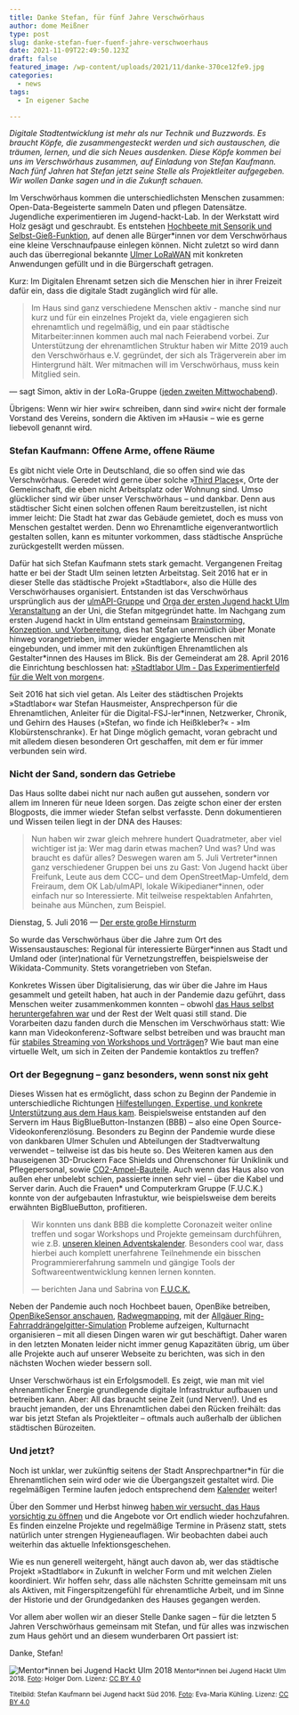 ```yaml
---
title: Danke Stefan, für fünf Jahre Verschwörhaus
author: dome Meißner
type: post
slug: danke-stefan-fuer-fuenf-jahre-verschwoerhaus
date: 2021-11-09T22:49:50.123Z
draft: false
featured_image: /wp-content/uploads/2021/11/danke-370ce12fe9.jpg
categories:
  - news
tags:
  - In eigener Sache

---
```


*Digitale Stadtentwicklung ist mehr als nur Technik und Buzzwords. Es braucht Köpfe, die zusammengesteckt werden und sich austauschen, die träumen, lernen, und die sich Neues ausdenken. Diese Köpfe kommen bei uns im Verschwörhaus zusammen, auf Einladung von Stefan Kaufmann. Nach fünf Jahren hat Stefan jetzt seine Stelle als Projektleiter aufgegeben. Wir wollen Danke sagen und in die Zukunft schauen.*

Im Verschwörhaus kommen die unterschiedlichsten Menschen zusammen: Open-Data-Begeisterte sammeln Daten und pflegen Datensätze. Jugendliche experimentieren im Jugend-hackt-Lab. In der Werkstatt wird Holz gesägt und geschraubt. Es entstehen [Hochbeete mit Sensorik und Selbst-Gieß-Funktion](https://twitter.com/verschwoerhaus/status/1286261856760401920), auf denen alle Bürger\*innen vor dem Verschwörhaus eine kleine Verschnaufpause einlegen können. Nicht zuletzt so wird dann auch das überregional bekannte [Ulmer LoRaWAN](https://lora.ulm-digital.com) mit konkreten Anwendungen gefüllt und in die Bürgerschaft getragen.

Kurz: Im Digitalen Ehrenamt setzen sich die Menschen hier in ihrer Freizeit dafür ein, dass die digitale Stadt zugänglich wird für alle.

> Im Haus sind ganz verschiedene Menschen aktiv - manche sind nur kurz und für ein einzelnes Projekt da, viele engagieren sich ehrenamtlich und regelmäßig, und ein paar städtische Mitarbeiter:innen kommen auch mal nach Feierabend vorbei. Zur Unterstützung der ehrenamtlichen Struktur haben wir Mitte 2019 auch den Verschwörhaus e.V. gegründet, der sich als Trägerverein aber im Hintergrund hält. Wer mitmachen will im Verschwörhaus, muss kein Mitglied sein.  
> 
— sagt Simon, aktiv in der LoRa-Gruppe ([jeden zweiten Mittwochabend](https://verschwoerhaus.de/termine-und-oeffnungszeiten/#ttn)).

Übrigens: Wenn wir hier »wir« schreiben, dann sind »wir« nicht der formale Vorstand des Vereins, sondern die Aktiven im »Hausi« – wie es gerne liebevoll genannt wird.

### Stefan Kaufmann: Offene Arme, offene Räume

Es gibt nicht viele Orte in Deutschland, die so offen sind wie das Verschwörhaus. Geredet wird gerne über solche »[Third Places](https://de.wikipedia.org/wiki/Dritter_Ort)«, Orte der Gemeinschaft, die eben nicht Arbeitsplatz oder Wohnung sind. 
Umso glücklicher sind wir über unser Verschwörhaus – und dankbar. Denn aus städtischer Sicht einen solchen offenen Raum bereitzustellen, ist nicht immer leicht: Die Stadt hat zwar das Gebäude gemietet, doch es muss von Menschen gestaltet werden. Denn wo Ehrenamtliche eigenverantwortlich gestalten sollen, kann es mitunter vorkommen, dass städtische Ansprüche zurückgestellt werden müssen.

Dafür hat sich Stefan Kaufmann stets stark gemacht. Vergangenen Freitag hatte er bei der Stadt Ulm seinen letzten Arbeitstag. Seit 2016 hat er in dieser Stelle das städtische Projekt »Stadtlabor«, also die Hülle des Verschwörhauses organisiert. Entstanden ist das Verschwörhaus ursprünglich aus der [ulmAPI-Gruppe](http://www.ulmapi.de/) und [Orga der ersten Jugend hackt Ulm Veranstaltung](https://verschwoerhaus.de/danke-fuer-alles-juka/) an der Uni, die Stefan mitgegründet hatte. 
Im Nachgang zum ersten Jugend hackt in Ulm entstand gemeinsam [Brainstorming, Konzeption, und Vorbereitung](https://verschwoerhaus.de/der-gemeinderat-findet-uns-cool-o/), dies hat Stefan unermüdlich über Monate hinweg vorangetrieben, immer wieder engagierte Menschen mit eingebunden, und immer mit den zukünftigen Ehrenamtlichen als Gestalter\*innen des Hauses im Blick. Bis der Gemeinderat am 28. April 2016 die Einrichtung beschlossen hat: [»Stadtlabor Ulm - Das Experimentierfeld für die Welt von morgen«](https://buergerinfo.ulm.de/vo0050.php?__kvonr=4507).

Seit 2016 hat sich viel getan. Als Leiter des städtischen Projekts »Stadtlabor« war Stefan Hausmeister, Ansprechperson für die Ehrenamtlichen, Anleiter für die Digital-FSJ-ler\*innen, Netzwerker, Chronik, und Gehirn des Hauses (»Stefan, wo finde ich Heißkleber?« - »Im Klobürstenschrank«). Er hat Dinge möglich gemacht, voran gebracht und mit alledem diesen besonderen Ort geschaffen, mit dem er für immer verbunden sein wird.

### Nicht der Sand, sondern das Getriebe

Das Haus sollte dabei nicht nur nach außen gut aussehen, sondern vor allem im Inneren für neue Ideen sorgen. Das zeigte schon einer der ersten Blogposts, die immer wieder Stefan selbst verfasste. Denn dokumentieren und Wissen teilen liegt in der DNA des Hauses:

> Nun haben wir zwar gleich mehrere hundert Quadratmeter, aber viel wichtiger ist ja: Wer mag darin etwas machen? Und was? Und was braucht es dafür alles? Deswegen waren am 5. Juli Vertreter\*innen ganz verschiedener Gruppen bei uns zu Gast: Von Jugend hackt über Freifunk, Leute aus dem CCC– und dem OpenStreetMap-Umfeld, dem Freiraum, dem OK Lab/ulmAPI, lokale Wikipedianer\*innen, oder einfach nur so Interessierte. Mit teilweise respektablen Anfahrten, beinahe aus München, zum Beispiel.

Dienstag, 5. Juli 2016 — [Der erste große Hirnsturm](https://verschwoerhaus.de/der-erste-grosse-hirnsturm/)

So wurde das Verschwörhaus über die Jahre zum Ort des Wissensaustausches: Regional für interessierte Bürger\*innen aus Stadt und Umland oder (inter)national für Vernetzungstreffen, beispielsweise der Wikidata-Community. Stets vorangetrieben von Stefan.

Konkretes Wissen über Digitalisierung, das wir über die Jahre im Haus gesammelt und geteilt haben, hat auch in der Pandemie dazu geführt, dass Menschen weiter zusammenkommen konnten – obwohl [das Haus selbst heruntergefahren war](https://verschwoerhaus.de/cve-covid-19-aktuelle-massnahmen/) und der Rest der Welt quasi still stand. Die Vorarbeiten dazu fanden durch die Menschen im Verschwörhaus statt: Wie kann man Videokonferenz-Software selbst betreiben und was braucht man für [stabiles Streaming von Workshops und Vorträgen](https://verschwoerhaus.de/wie-das-verschwoerhaus-zum-nicht-ganz-fernseh-studio-wurde/)? Wie baut man eine virtuelle Welt, um sich in Zeiten der Pandemie kontaktlos zu treffen?


### Ort der Begegnung – ganz besonders, wenn sonst nix geht

Dieses Wissen hat es ermöglicht, dass schon zu Beginn der Pandemie in unterschiedliche Richtungen [Hilfestellungen, Expertise, und konkrete Unterstützung aus dem Haus kam](https://verschwoerhaus.de/was-wir-gerade-tun/). Beispielsweise entstanden auf den Servern im Haus BigBlueButton-Instanzen (BBB) – also eine Open Source-Videokonferenzlösung. Besonders zu Beginn der Pandemie wurde diese von dankbaren Ulmer Schulen und Abteilungen der Stadtverwaltung verwendet – teilweise ist das bis heute so. Des Weiteren kamen aus den hauseigenen 3D-Druckern Face Shields und Ohrenschoner für Uniklinik und Pflegepersonal, sowie [CO2-Ampel-Bauteile](https://verschwoerhaus.de/co2-ampeln-fuer-klassenzimmer-und-wie-du-uns-im-advent-dabei-unterstuetzen-kannst/). Auch wenn das Haus also von außen eher unbelebt schien, passierte innen sehr viel – über die Kabel und Server darin. Auch die Frauen\* und Computerkram Gruppe (F.U.C.K.) konnte von der aufgebauten Infrastuktur, wie beispielsweise dem bereits erwähnten BigBlueButton, profitieren.

> Wir konnten uns dank BBB die komplette Coronazeit weiter online treffen und sogar Workshops und Projekte gemeinsam durchführen, wie z.B. [unseren kleinen Adventskalender](https://adventskalender.verschwoerhaus.de).
> Besonders cool war, dass hierbei auch komplett unerfahrene Teilnehmende ein bisschen Programmiererfahrung sammeln und gängige Tools der Softwareentwentwicklung kennen lernen konnten.
>
> — berichten Jana und Sabrina von [F.U.C.K.](https://verschwoerhaus.de/termine-und-oeffnungszeiten/#fuck)

Neben der Pandemie auch noch Hochbeet bauen, OpenBike betreiben, [OpenBikeSensor anschauen](https://verschwoerhaus.de/wir-bauen-openbikesensoren/), [Radwegmapping](https://verschwoerhaus.de/mappt-die-radwege/), mit der [Allgäuer Ring-Fahrraddrängelgitter-Simulation](https://twitter.com/verschwoerhaus/status/1410212401912373250) Probleme aufzeigen, Kulturnacht organisieren – mit all diesen Dingen waren wir gut beschäftigt. Daher waren in den letzten Monaten leider nicht immer genug Kapazitäten übrig, um über alle Projekte auch auf unserer Webseite zu berichten, was sich in den nächsten Wochen wieder bessern soll.

Unser Verschwörhaus ist ein Erfolgsmodell. Es zeigt, wie man mit viel ehrenamtlicher Energie grundlegende digitale Infrastruktur aufbauen und betreiben kann. Aber: All das braucht seine Zeit (und Nerven!). Und es braucht jemanden, der uns Ehrenamtlichen dabei den Rücken freihält: das war bis jetzt Stefan als Projektleiter – oftmals auch außerhalb der üblichen städtischen Bürozeiten.


### Und jetzt?

Noch ist unklar, wer zukünftig seitens der Stadt Ansprechpartner\*in für die Ehrenamtlichen sein wird oder wie die Übergangszeit gestaltet wird.
Die regelmäßigen Termine laufen jedoch entsprechend dem [Kalender](https://verschwoerhaus.de/termine-und-oeffnungszeiten/) weiter!

Über den Sommer und Herbst hinweg [haben wir versucht, das Haus vorsichtig zu öffnen](https://verschwoerhaus.de/was-in-welcher-inzidenzstufe-gilt-ab-juli-2021/) und die Angebote vor Ort endlich wieder hochzufahren. Es finden einzelne Projekte und regelmäßige Termine in Präsenz statt, stets natürlich unter strengen Hygieneauflagen. Wir beobachten dabei auch weiterhin das aktuelle Infektionsgeschehen.

Wie es nun generell weitergeht, hängt auch davon ab, wer das städtische Projekt »Stadtlabor« in Zukunft in welcher Form und mit welchen Zielen koordiniert. Wir hoffen sehr, dass alle nächsten Schritte gemeinsam mit uns als Aktiven, mit Fingerspitzengefühl für ehrenamtliche Arbeit, und im Sinne der Historie und der Grundgedanken des Hauses gegangen werden.

Vor allem aber wollen wir an dieser Stelle Danke sagen – für die letzten 5 Jahren Verschwörhaus gemeinsam mit Stefan, und für alles was inzwischen zum Haus gehört und an diesem wunderbaren Ort passiert ist:

Danke, Stefan!

![Mentor\*innen bei Jugend Hackt Ulm 2018](/wp-content/uploads/2021/11/danke-f9884009fc.jpg)
<small>Mentor\*innen bei Jugend Hackt Ulm 2018. <a href="https://www.flickr.com/photos/okfde/45493589895/in/album-72157703390617581/" target="_blank" rel="noopener noreferrer">Foto</a>: Holger Dorn. Lizenz: <a href="https://creativecommons.org/licenses/by/4.0/legalcode" target="_blank" rel="license noopener noreferrer">CC BY 4.0</a></small>

<small>Titelbild: Stefan Kaufmann bei Jugend hackt Süd 2016. <a href="https://www.flickr.com/photos/okfde/27538039321/in/album-72157666993658143/" target="_blank" rel="noopener noreferrer">Foto</a>: Eva-Maria Kühling. Lizenz: <a href="https://creativecommons.org/licenses/by/4.0/legalcode" target="_blank" rel="license noopener">CC BY 4.0</a></small>
